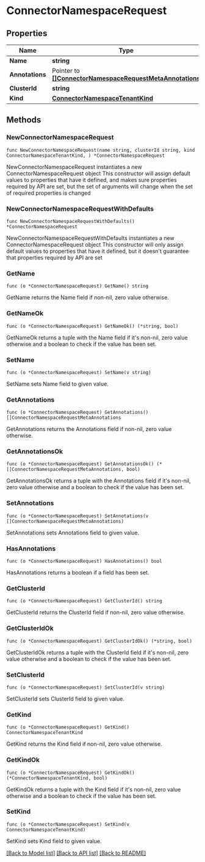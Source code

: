 # ConnectorNamespaceRequest

## Properties

Name | Type | Description | Notes
------------ | ------------- | ------------- | -------------
**Name** | **string** |  | 
**Annotations** | Pointer to [**[]ConnectorNamespaceRequestMetaAnnotations**](ConnectorNamespaceRequestMetaAnnotations.md) |  | [optional] 
**ClusterId** | **string** |  | 
**Kind** | [**ConnectorNamespaceTenantKind**](ConnectorNamespaceTenantKind.md) |  | 


## Methods

### NewConnectorNamespaceRequest

`func NewConnectorNamespaceRequest(name string, clusterId string, kind ConnectorNamespaceTenantKind, ) *ConnectorNamespaceRequest`

NewConnectorNamespaceRequest instantiates a new ConnectorNamespaceRequest object
This constructor will assign default values to properties that have it defined,
and makes sure properties required by API are set, but the set of arguments
will change when the set of required properties is changed

### NewConnectorNamespaceRequestWithDefaults

`func NewConnectorNamespaceRequestWithDefaults() *ConnectorNamespaceRequest`

NewConnectorNamespaceRequestWithDefaults instantiates a new ConnectorNamespaceRequest object
This constructor will only assign default values to properties that have it defined,
but it doesn't guarantee that properties required by API are set


### GetName

`func (o *ConnectorNamespaceRequest) GetName() string`

GetName returns the Name field if non-nil, zero value otherwise.

### GetNameOk

`func (o *ConnectorNamespaceRequest) GetNameOk() (*string, bool)`

GetNameOk returns a tuple with the Name field if it's non-nil, zero value otherwise
and a boolean to check if the value has been set.

### SetName

`func (o *ConnectorNamespaceRequest) SetName(v string)`

SetName sets Name field to given value.



### GetAnnotations

`func (o *ConnectorNamespaceRequest) GetAnnotations() []ConnectorNamespaceRequestMetaAnnotations`

GetAnnotations returns the Annotations field if non-nil, zero value otherwise.

### GetAnnotationsOk

`func (o *ConnectorNamespaceRequest) GetAnnotationsOk() (*[]ConnectorNamespaceRequestMetaAnnotations, bool)`

GetAnnotationsOk returns a tuple with the Annotations field if it's non-nil, zero value otherwise
and a boolean to check if the value has been set.

### SetAnnotations

`func (o *ConnectorNamespaceRequest) SetAnnotations(v []ConnectorNamespaceRequestMetaAnnotations)`

SetAnnotations sets Annotations field to given value.

### HasAnnotations

`func (o *ConnectorNamespaceRequest) HasAnnotations() bool`

HasAnnotations returns a boolean if a field has been set.


### GetClusterId

`func (o *ConnectorNamespaceRequest) GetClusterId() string`

GetClusterId returns the ClusterId field if non-nil, zero value otherwise.

### GetClusterIdOk

`func (o *ConnectorNamespaceRequest) GetClusterIdOk() (*string, bool)`

GetClusterIdOk returns a tuple with the ClusterId field if it's non-nil, zero value otherwise
and a boolean to check if the value has been set.

### SetClusterId

`func (o *ConnectorNamespaceRequest) SetClusterId(v string)`

SetClusterId sets ClusterId field to given value.



### GetKind

`func (o *ConnectorNamespaceRequest) GetKind() ConnectorNamespaceTenantKind`

GetKind returns the Kind field if non-nil, zero value otherwise.

### GetKindOk

`func (o *ConnectorNamespaceRequest) GetKindOk() (*ConnectorNamespaceTenantKind, bool)`

GetKindOk returns a tuple with the Kind field if it's non-nil, zero value otherwise
and a boolean to check if the value has been set.

### SetKind

`func (o *ConnectorNamespaceRequest) SetKind(v ConnectorNamespaceTenantKind)`

SetKind sets Kind field to given value.




[[Back to Model list]](../README.md#documentation-for-models) [[Back to API list]](../README.md#documentation-for-api-endpoints) [[Back to README]](../README.md)

